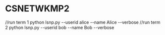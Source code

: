 # CSNETWKMP2
//run term 1
python lsnp.py --userid alice --name Alice --verbose
//run term 2
python lsnp.py --userid bob --name Bob --verbose
